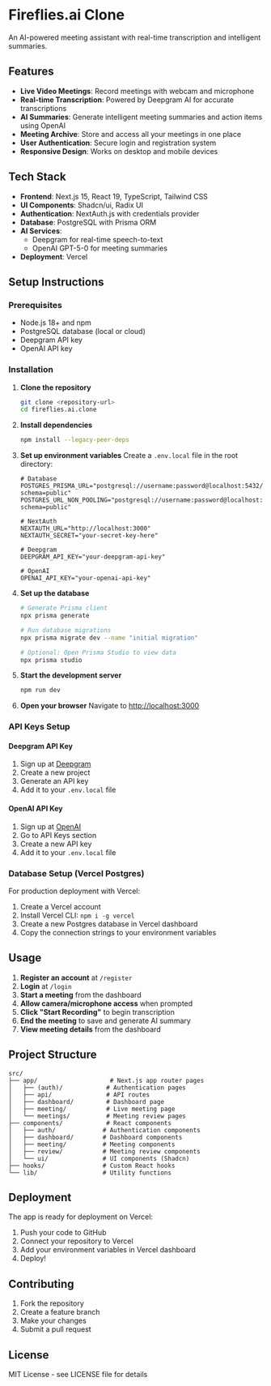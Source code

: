# Fireflies.ai Clone

An AI-powered meeting assistant with real-time transcription and intelligent summaries.

## Features

- **Live Video Meetings**: Record meetings with webcam and microphone
- **Real-time Transcription**: Powered by Deepgram AI for accurate transcriptions
- **AI Summaries**: Generate intelligent meeting summaries and action items using OpenAI
- **Meeting Archive**: Store and access all your meetings in one place
- **User Authentication**: Secure login and registration system
- **Responsive Design**: Works on desktop and mobile devices

## Tech Stack

- **Frontend**: Next.js 15, React 19, TypeScript, Tailwind CSS
- **UI Components**: Shadcn/ui, Radix UI
- **Authentication**: NextAuth.js with credentials provider
- **Database**: PostgreSQL with Prisma ORM
- **AI Services**:
  - Deepgram for real-time speech-to-text
  - OpenAI GPT-5-0 for meeting summaries
- **Deployment**: Vercel

## Setup Instructions

### Prerequisites

- Node.js 18+ and npm
- PostgreSQL database (local or cloud)
- Deepgram API key
- OpenAI API key

### Installation

1. **Clone the repository**

   ```bash
   git clone <repository-url>
   cd fireflies.ai.clone
   ```

2. **Install dependencies**

   ```bash
   npm install --legacy-peer-deps
   ```

3. **Set up environment variables**
   Create a `.env.local` file in the root directory:

   ```env
   # Database
   POSTGRES_PRISMA_URL="postgresql://username:password@localhost:5432/fireflies_db?schema=public"
   POSTGRES_URL_NON_POOLING="postgresql://username:password@localhost:5432/fireflies_db?schema=public"

   # NextAuth
   NEXTAUTH_URL="http://localhost:3000"
   NEXTAUTH_SECRET="your-secret-key-here"

   # Deepgram
   DEEPGRAM_API_KEY="your-deepgram-api-key"

   # OpenAI
   OPENAI_API_KEY="your-openai-api-key"
   ```

4. **Set up the database**

   ```bash
   # Generate Prisma client
   npx prisma generate

   # Run database migrations
   npx prisma migrate dev --name "initial migration"

   # Optional: Open Prisma Studio to view data
   npx prisma studio
   ```

5. **Start the development server**

   ```bash
   npm run dev
   ```

6. **Open your browser**
   Navigate to [http://localhost:3000](http://localhost:3000)

### API Keys Setup

#### Deepgram API Key

1. Sign up at [Deepgram](https://deepgram.com/)
2. Create a new project
3. Generate an API key
4. Add it to your `.env.local` file

#### OpenAI API Key

1. Sign up at [OpenAI](https://openai.com/)
2. Go to API Keys section
3. Create a new API key
4. Add it to your `.env.local` file

### Database Setup (Vercel Postgres)

For production deployment with Vercel:

1. Create a Vercel account
2. Install Vercel CLI: `npm i -g vercel`
3. Create a new Postgres database in Vercel dashboard
4. Copy the connection strings to your environment variables

## Usage

1. **Register an account** at `/register`
2. **Login** at `/login`
3. **Start a meeting** from the dashboard
4. **Allow camera/microphone access** when prompted
5. **Click "Start Recording"** to begin transcription
6. **End the meeting** to save and generate AI summary
7. **View meeting details** from the dashboard

## Project Structure

```
src/
├── app/                    # Next.js app router pages
│   ├── (auth)/            # Authentication pages
│   ├── api/               # API routes
│   ├── dashboard/         # Dashboard page
│   ├── meeting/           # Live meeting page
│   └── meetings/          # Meeting review pages
├── components/            # React components
│   ├── auth/             # Authentication components
│   ├── dashboard/        # Dashboard components
│   ├── meeting/          # Meeting components
│   ├── review/           # Meeting review components
│   └── ui/               # UI components (Shadcn)
├── hooks/                # Custom React hooks
└── lib/                  # Utility functions
```

## Deployment

The app is ready for deployment on Vercel:

1. Push your code to GitHub
2. Connect your repository to Vercel
3. Add your environment variables in Vercel dashboard
4. Deploy!

## Contributing

1. Fork the repository
2. Create a feature branch
3. Make your changes
4. Submit a pull request

## License

MIT License - see LICENSE file for details
